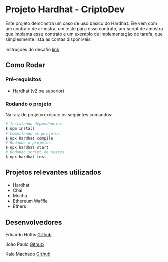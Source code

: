 # Projeto Hardhat - CriptoDev
Este projeto demonstra um caso de uso básico do Hardhat. Ele vem com um contrato de amostra, um teste para esse contrato, um script de amostra que implanta esse contrato e um exemplo de implementação de tarefa, que simplesmente lista as contas disponíveis.

Instruções do desafio [link](https://github.com/jcbombardelli/cryptodev-blockchain-05-2022/tree/main/dia-20)

## Como Rodar

### Pré-requisitos
- [Hardhat](https://hardhat.org/) (v2 ou superior)

### Rodando o projeto

Na raiz do projeto execute os seguintes comandos:

```bash
# Instalando dependências
$ npm install 
# Compilando os projetos
$ npx hardhat compile
# Rodando o projetos
$ npx hardhat start
# Rodando script de testes
$ npx hardhat test
```

## Projetos relevantes utilizados

- Hardhat
- Chai
- Mocha
- Ethereum Waffle
- Ethers

## Desenvolvedores

Eduardo Hoths [Github](https://github.com/eduardohoths)

João Paulo [Github](https://github.com/jpaulopereiraaraujo)

Kaio Machado [Github](https://github.com/kaiobmachado)
